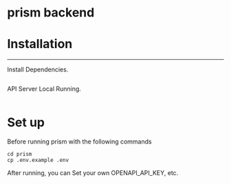 # prism backend

# Installation

-----------------

Install Dependencies.

```shell
```

API Server Local Running.

```shell
```

# Set up

Before running prism with the following commands

```shell
cd prism
cp .env.example .env
```

After running, you can Set your own OPENAPI_API_KEY, etc.